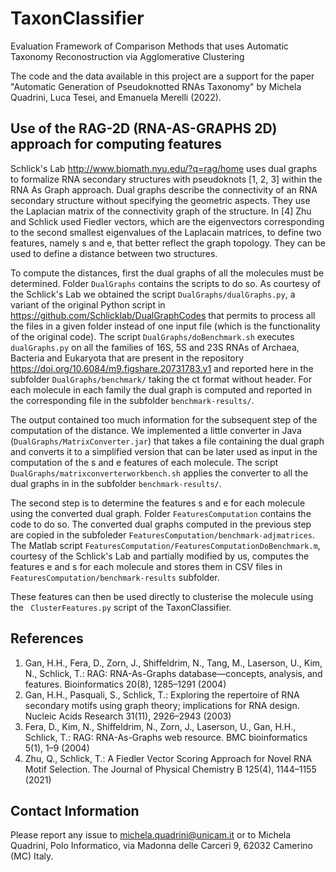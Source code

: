 # TaxonClassifier
Evaluation Framework of Comparison Methods that uses Automatic Taxonomy Reconostruction via Agglomerative Clustering

The code and the data available in this project are a support for the paper "Automatic Generation of Pseudoknotted RNAs Taxonomy" by Michela Quadrini, Luca Tesei, and Emanuela Merelli (2022).


## Use of the RAG-2D (RNA-AS-GRAPHS 2D) approach for computing features

Schlick's Lab <http://www.biomath.nyu.edu/?q=rag/home> uses dual graphs to formalize RNA secondary structures with pseudoknots [1, 2, 3] within the RNA As Graph approach. Dual graphs describe the connectivity of an RNA secondary structure without specifying the geometric aspects. They use the Laplacian matrix of the connectivity graph of the structure. In [4] Zhu and Schlick used Fiedler vectors, which are the eigenvectors corresponding to the second smallest eigenvalues of the Laplacain matrices, to define two features, namely s and e, that better reflect the graph topology. They can be used to define a distance between two structures. 

To compute the distances, first the dual graphs of all the molecules must be determined. Folder `DualGraphs` contains the scripts to do so. As courtesy of the Schlick's Lab we obtained the script `DualGraphs/dualGraphs.py`, a variant of the original Python script in <https://github.com/Schlicklab/DualGraphCodes> that permits to process all the files in a given folder instead of one input file (which is the functionality of the original code). The script `DualGraphs/doBenchmark.sh` executes `dualGraphs.py` on all the families of 16S, 5S and 23S RNAs of Archaea, Bacteria and Eukaryota that are present in the repository <https://doi.org/10.6084/m9.figshare.20731783.v1> and reported here in the subfolder `DualGraphs/benchmark/` taking the ct format without header. For each molecule in each family the dual graph is computed and reported in the corresponding file in the subfolder `benchmark-results/`. 

The output contained too much information for the subsequent step of the computation of the distance. We implemented a little converter in Java (`DualGraphs/MatrixConverter.jar`) that takes a file containing the dual graph and converts it to a simplified version that can be later used as input in the computation of the s and e features of each molecule. The script `DualGraphs/matrixconverterworkbench.sh` applies the converter to all the dual graphs in in the subfolder `benchmark-results/`. 

The second step is to determine the features s and e for each molecule using the converted dual graph. Folder `FeaturesComputation` contains the code to do so. The converted dual graphs computed in the previous step are copied in the subfoleder `FeaturesComputation/benchmark-adjmatrices`. The Matlab script `FeaturesComputation/FeaturesComputationDoBenchmark.m`, courtesy of the Schlick's Lab and partially modified by us, computes the features e and s for each molecule and stores them in CSV files in `FeaturesComputation/benchmark-results` subfolder. 

These features can then be used directly to clusterise the molecule using the `
ClusterFeatures.py` script of the TaxonClassifier.

## References

1. Gan, H.H., Fera, D., Zorn, J., Shiffeldrim, N., Tang, M., Laserson, U., Kim, N., Schlick, T.: RAG: RNA-As-Graphs database—concepts, analysis, and features. Bioinformatics 20(8), 1285–1291 (2004)
2. Gan, H.H., Pasquali, S., Schlick, T.: Exploring the repertoire of RNA secondary motifs using graph theory; implications for RNA design. Nucleic Acids Research 31(11), 2926–2943 (2003)
3. Fera, D., Kim, N., Shiffeldrim, N., Zorn, J., Laserson, U., Gan, H.H., Schlick, T.: RAG: RNA-As-Graphs web resource. BMC bioinformatics 5(1), 1–9 (2004)
4. Zhu, Q., Schlick, T.: A Fiedler Vector Scoring Approach for Novel RNA Motif Selection. The Journal of Physical Chemistry B 125(4), 1144–1155 (2021)


## Contact Information

Please report any issue to <michela.quadrini@unicam.it> or to Michela Quadrini, Polo Informatico, via Madonna delle Carceri 9, 62032 Camerino (MC) Italy.

